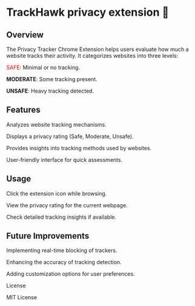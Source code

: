 # TrackHawk privacy extension 🦅

## Overview

The Privacy Tracker Chrome Extension helps users evaluate how much a website tracks their activity. 
It categorizes websites into three levels:

<span style="color: red;">SAFE</span>: Minimal or no tracking.

**MODERATE**: Some tracking present.

**UNSAFE**: Heavy tracking detected.

## Features

Analyzes website tracking mechanisms.

Displays a privacy rating (Safe, Moderate, Unsafe).

Provides insights into tracking methods used by websites.

User-friendly interface for quick assessments.

## Usage

Click the extension icon while browsing.

View the privacy rating for the current webpage.

Check detailed tracking insights if available.

## Future Improvements

Implementing real-time blocking of trackers.

Enhancing the accuracy of tracking detection.

Adding customization options for user preferences.

License

MIT License
